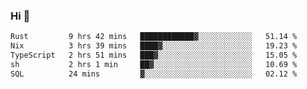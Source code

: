 ### Hi 👋

<!--START_SECTION:waka-->

```txt
Rust         9 hrs 42 mins   ████████████▓░░░░░░░░░░░░   51.14 %
Nix          3 hrs 39 mins   ████▓░░░░░░░░░░░░░░░░░░░░   19.23 %
TypeScript   2 hrs 51 mins   ███▓░░░░░░░░░░░░░░░░░░░░░   15.05 %
sh           2 hrs 1 min     ██▓░░░░░░░░░░░░░░░░░░░░░░   10.69 %
SQL          24 mins         ▓░░░░░░░░░░░░░░░░░░░░░░░░   02.12 %
```

<!--END_SECTION:waka-->
